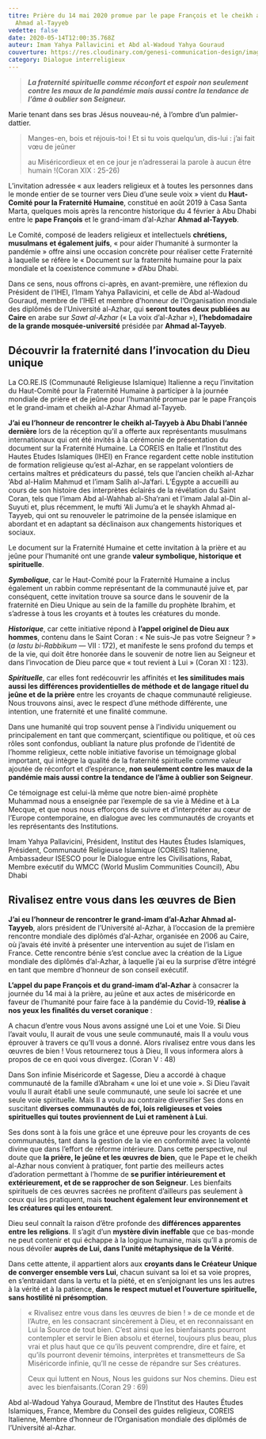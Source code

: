 ```yaml
---
titre: Prière du 14 mai 2020 promue par le pape François et le cheikh al-Azhar
  Ahmad al-Tayyeb
vedette: false
date: 2020-05-14T12:00:35.768Z
auteur: Imam Yahya Pallavicini et Abd al-Wadoud Yahya Gouraud
couverture: https://res.cloudinary.com/genesi-communication-design/image/upload/v1604654416/ihei/couvertures/islam-en-pratique-3_ws3q2t.jpg
category: Dialogue interreligieux
---
```

> ***La fraternité spirituelle comme réconfort et espoir non seulement contre les maux de la pandémie mais aussi contre la tendance de l’âme à oublier son Seigneur.***

Marie tenant dans ses bras Jésus nouveau-né, à l’ombre d’un palmier-dattier.

> Manges-en, bois et réjouis-toi&nbsp;! Et si tu vois quelqu’un, dis-lui&nbsp;: j’ai fait vœu de jeûner
>
> au Miséricordieux et en ce jour je n’adresserai la parole à aucun être humain&nbsp;!(Coran XIX&nbsp;: 25-26)

L’invitation adressée «&nbsp;aux leaders religieux et à toutes les personnes dans le monde entier de se tourner vers Dieu d’une seule voix&nbsp;» vient du **Haut-Comité pour la Fraternité Humaine**, constitué en août 2019 à Casa Santa Marta, quelques mois après la rencontre historique du 4 février à Abu Dhabi entre le **pape François** et le grand-imam d’al-Azhar **Ahmad al-Tayyeb**.

Le Comité, composé de leaders religieux et intellectuels **chrétiens, musulmans** **et également juifs**, «&nbsp;pour aider l’humanité à surmonter la pandémie&nbsp;» offre ainsi une occasion concrète pour réaliser cette Fraternité à laquelle se réfère le «&nbsp;Document sur la fraternité humaine pour la paix mondiale et la coexistence commune&nbsp;» d’Abu Dhabi.

Dans ce sens, nous offrons ci-après, en avant-première, une réflexion du Président de l’IHEI, l’Imam Yahya Pallavicini, et celle de Abd al-Wadoud Gouraud, membre de l’IHEI et membre d’honneur de l’Organisation mondiale des diplômés de l’Université al-Azhar, qui **seront toutes deux publiées au Caire** en arabe sur *Sawt al-Azhar* («&nbsp;La voix d’al-Azhar&nbsp;»), **l’hebdomadaire de la grande mosquée-université** présidée par **Ahmad al-Tayyeb**.

## Découvrir la fraternité dans l’invocation du Dieu unique

La CO.RE.IS (Communauté Religieuse Islamique) Italienne a reçu l’invitation du Haut-Comité pour la Fraternité Humaine à participer à la journée mondiale de prière et de jeûne pour l’humanité promue par le pape François et le grand-imam et cheikh al-Azhar Ahmad al-Tayyeb.

**J’ai eu l’honneur de rencontrer le cheikh al-Tayyeb à Abu Dhabi l’année dernière** lors de la réception qu’il a offerte aux représentants musulmans internationaux qui ont été invités à la cérémonie de présentation du document sur la Fraternité Humaine. La COREIS en Italie et l’Institut des Hautes Etudes Islamiques (IHEI) en France regardent cette noble institution de formation religieuse qu’est al-Azhar, en se rappelant volontiers de certains maîtres et prédicateurs du passé, tels que l’ancien cheikh al-Azhar ‘Abd al-Halim Mahmud et l’imam Salih al-Ja‘fari. L’Égypte a accueilli au cours de son histoire des interprètes éclairés de la révélation du Saint Coran, tels que l’imam Abd al-Wahhab al-Sha‘rani et l’imam Jalal al-Din al-Suyuti et, plus récemment, le mufti ‘Ali Jumu’a et le shaykh Ahmad al-Tayyeb, qui ont su renouveler le patrimoine de la pensée islamique en abordant et en adaptant sa déclinaison aux changements historiques et sociaux.

Le document sur la Fraternité Humaine et cette invitation à la prière et au jeûne pour l’humanité ont une grande **valeur symbolique, historique et spirituelle**.

***Symbolique***, car le Haut-Comité pour la Fraternité Humaine a inclus également un rabbin comme représentant de la communauté juive et, par conséquent, cette invitation trouve sa source dans le souvenir de la fraternité en Dieu Unique au sein de la famille du prophète Ibrahim, et s’adresse à tous les croyants et à toutes les créatures du monde.

***Historique***, car cette initiative répond à **l’appel originel de Dieu aux hommes**, contenu dans le Saint Coran&nbsp;: «&nbsp;Ne suis-Je pas votre Seigneur&nbsp;?&nbsp;» (*a lastu bi-Rabbikum* —&nbsp;VII&nbsp;: 172), et manifeste le sens profond du temps et de la vie, qui doit être honorée dans le souvenir de notre lien au Seigneur et dans l’invocation de Dieu parce que «&nbsp;tout revient à Lui&nbsp;» (Coran XI&nbsp;: 123).

***Spirituelle***, car elles font redécouvrir les affinités et **les similitudes mais aussi les différences providentielles de méthode et de langage rituel du jeûne et de la prière** entre les croyants de chaque communauté religieuse. Nous trouvons ainsi, avec le respect d’une méthode différente, une intention, une fraternité et une finalité commune.

Dans une humanité qui trop souvent pense à l’individu uniquement ou principalement en tant que commerçant, scientifique ou politique, et où ces rôles sont confondus, oubliant la nature plus profonde de l’identité de l’homme religieux, cette noble initiative favorise un témoignage global important, qui intègre la qualité de la fraternité spirituelle comme valeur ajoutée de réconfort et d’espérance, **non seulement contre les maux de la pandémie mais aussi contre la tendance de l’âme à oublier son Seigneur**.

Ce témoignage est celui-là même que notre bien-aimé prophète Muhammad nous a enseignée par l’exemple de sa vie à Médine et à La Mecque, et que nous nous efforçons de suivre et d’interpréter au cœur de l’Europe contemporaine, en dialogue avec les communautés de croyants et les représentants des Institutions.

Imam Yahya Pallavicini, Président, Institut des Hautes Études Islamiques, Président, Communauté Religieuse Islamique (COREIS) Italienne, Ambassadeur ISESCO pour le Dialogue entre les Civilisations, Rabat, Membre exécutif du WMCC (World Muslim Communities Council), Abu Dhabi

## Rivalisez entre vous dans les œuvres de Bien

**J’ai eu l’honneur de rencontrer le grand-imam d’al-Azhar Ahmad al-Tayyeb**, alors président de l’Université al-Azhar, à l’occasion de la première rencontre mondiale des diplômés d’al-Azhar, organisée en 2006 au Caire, où j’avais été invité à présenter une intervention au sujet de l’islam en France. Cette rencontre bénie s’est conclue avec la création de la Ligue mondiale des diplômés d’al-Azhar, à laquelle j’ai eu la surprise d’être intégré en tant que membre d’honneur de son conseil exécutif.

**L’appel du pape François et du grand-imam d’al-Azhar** à consacrer la journée du 14 mai à la prière, au jeûne et aux actes de miséricorde en faveur de l’humanité pour faire face à la pandémie du Covid-19, **réalise à nos yeux les finalités du verset coranique**&nbsp;:

A chacun d’entre vous Nous avons assigné une Loi et une Voie. Si Dieu l’avait voulu, Il aurait de vous une seule communauté, mais Il a voulu vous éprouver à travers ce qu’Il vous a donné. Alors rivalisez entre vous dans les œuvres de bien&nbsp;! Vous retournerez tous à Dieu, Il vous informera alors à propos de ce en quoi vous divergez. (Coran V&nbsp;: 48)

Dans Son infinie Miséricorde et Sagesse, Dieu a accordé à chaque communauté de la famille d’Abraham «&nbsp;une loi et une voie&nbsp;». Si Dieu l’avait voulu Il aurait établi une seule communauté, une seule loi sacrée et une seule voie spirituelle. Mais Il a voulu au contraire diversifier Ses dons en suscitant **diverses communautés de foi, lois religieuses et voies spirituelles qui toutes proviennent de Lui et ramènent à Lui**.

Ses dons sont à la fois une grâce et une épreuve pour les croyants de ces communautés, tant dans la gestion de la vie en conformité avec la volonté divine que dans l’effort de réforme intérieure. Dans cette perspective, nul doute que **la prière, le jeûne et les œuvres de bien**, que le Pape et le cheikh al-Azhar nous convient à pratiquer, font partie des meilleurs actes d’adoration permettant à l’homme de **se purifier intérieurement et extérieurement, et de se rapprocher de son Seigneur**. Les bienfaits spirituels de ces œuvres sacrées ne profitent d’ailleurs pas seulement à ceux qui les pratiquent, mais **touchent également leur environnement et les créatures qui les entourent**.

Dieu seul connaît la raison d’être profonde des **différences apparentes entre les religions**. Il s’agit d’un **mystère divin ineffable** que ce bas-monde ne peut contenir et qui échappe à la logique humaine, mais qu’Il a promis de nous dévoiler **auprès de Lui, dans l’unité métaphysique de la Vérité**.

Dans cette attente, il appartient alors aux **croyants dans le Créateur Unique de converger ensemble vers Lui**, chacun suivant sa loi et sa voie propres, en s’entraidant dans la vertu et la piété, et en s’enjoignant les uns les autres à la vérité et à la patience, **dans le respect mutuel et l’ouverture spirituelle, sans hostilité ni présomption**.

> «&nbsp;Rivalisez entre vous dans les œuvres de bien&nbsp;!&nbsp;» de ce monde et de l’Autre, en les consacrant sincèrement à Dieu, et en reconnaissant en Lui la Source de tout bien. C’est ainsi que les bienfaisants pourront contempler et servir le Bien absolu et éternel, toujours plus beau, plus vrai et plus haut que ce qu’ils peuvent comprendre, dire et faire, et qu’ils pourront devenir témoins, interprètes et transmetteurs de Sa Miséricorde infinie, qu’Il ne cesse de répandre sur Ses créatures.
>
> Ceux qui luttent en Nous, Nous les guidons sur Nos chemins. Dieu est avec les bienfaisants.(Coran 29&nbsp;: 69)

Abd al-Wadoud Yahya Gouraud, Membre de l’Institut des Hautes Études Islamiques, France, Membre du Conseil des guides religieux, COREIS Italienne, Membre d’honneur de l’Organisation mondiale des diplômés de l’Université al-Azhar.